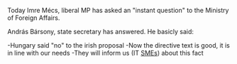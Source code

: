 Today Imre Mécs, liberal MP has asked an \"instant question\" to the
Ministry of Foreign Affairs.

András Bársony, state secretary has answered. He basicly said:

-Hungary said \"no\" to the irish proposal -Now the directive text is
good, it is in line with our needs -They will inform us (IT
[SMEs](SMEs "wikilink")) about this fact
